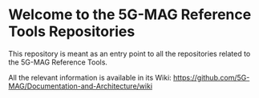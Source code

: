 # Welcome to the 5G-MAG Reference Tools Repositories

This repository is meant as an entry point to all the repositories related to the 5G-MAG Reference Tools.

All the relevant information is available in its Wiki: https://github.com/5G-MAG/Documentation-and-Architecture/wiki
